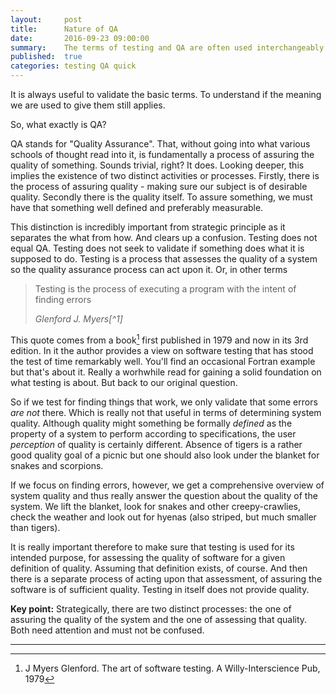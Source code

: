 ```yaml
---
layout:     post
title:      Nature of QA
date:       2016-09-23 09:00:00
summary:    The terms of testing and QA are often used interchangeably and in ways that forget or obscure their initial meanings. We'll try to rectify that by referring to a classic text on the topic 
published:  true
categories: testing QA quick
---
```


It is always useful to validate the basic terms. To understand if the meaning we are used to give them still applies. 

So, what exactly is QA? 

QA stands for "Quality Assurance". That, without going into what various schools of thought read into it, is fundamentally a process of assuring the quality of something. Sounds trivial, right? It does. Looking deeper, this implies the existence of two distinct activities or processes. Firstly, there is the process of assuring quality - making sure our subject is of desirable quality. Secondly there is the quality itself. To assure something, we must have that something well defined and preferably measurable. 

This distinction is incredibly important from strategic principle as it separates the what from how. And clears up a confusion. Testing does not equal QA. Testing does not seek to validate if something does what it is supposed to do. Testing is a process that assesses the quality of a system so the quality assurance process can act upon it. Or, in other terms

<blockquote>
  <p>
	Testing is the process of executing a program with the intent of finding errors
  </p>
  <footer><cite title="Glenford J. Myers">Glenford J. Myers[^1]</cite></footer>
</blockquote>

This quote comes from a book[^1] first published in 1979 and now in its 3rd edition. In it the author provides  a view on software testing that has stood the test of time remarkably well. You'll find an occasional Fortran example but that's about it. Really a worhwhile read for gaining a solid foundation on what testing is about. But back to our original question.

So if we test for finding things that work, we only validate that some errors _are not_ there. Which is really not that useful in terms of determining system quality. Although quality might something be formally _defined_ as the property of a system to perform according to specifications, the user _perception_ of quality is certainly different. Absence of tigers is a rather good quality goal of a picnic but one should also look under the blanket for snakes and scorpions.

If we focus on finding errors, however, we get a comprehensive overview of system quality and thus really answer the question about the quality of the system. We lift the blanket, look for snakes and other creepy-crawlies, check the weather and look out for hyenas (also striped, but much smaller than tigers).

It is really important therefore to make sure that testing is used for its intended purpose, for assessing the quality of software for a given definition of quality. Assuming that definition exists, of course. And then there is a separate process of acting upon that assessment, of assuring the software is of sufficient quality. Testing in itself does not provide quality. 

__Key point:__ Strategically, there are two distinct processes: the one of assuring the quality of the system and the one of assessing that quality. Both need attention and must not be confused. 

---

[^1]:  J Myers Glenford. The art of software testing. A Willy-Interscience Pub, 1979
